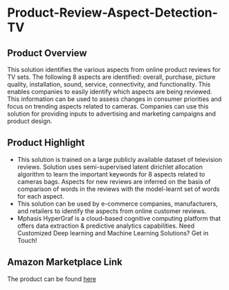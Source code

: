# Product-Review-Aspect-Detection-TV
## Product Overview

This solution identifies the various aspects from online product reviews for TV sets. The following 8 aspects are identified: overall, purchase, picture quality, installation, sound, service, connectivity, and functionality. This enables companies to easily identify which aspects are being reviewed. This information can be used to assess changes in consumer priorities and focus on trending aspects related to cameras. Companies can use this solution for providing inputs to advertising and marketing campaigns and product design.

## Product Highlight
* This solution is trained on a large publicly available dataset of television reviews. Solution uses semi-supervised latent dirichlet allocation algorithm to learn the important keywords for 8 aspects related to cameras bags. Aspects for new reviews are inferred on the basis of comparison of words in the reviews with the model-learnt set of words for each aspect.
* This solution can be used by e-commerce companies, manufacturers, and retailers to identify the aspects from online customer reviews.
* Mphasis HyperGraf is a cloud-based cognitive computing platform that offers data extraction & predictive analytics capabilities. Need Customized Deep learning and Machine Learning Solutions? Get in Touch!

## Amazon Marketplace Link
The product can be found [here](https://aws.amazon.com/marketplace/)
